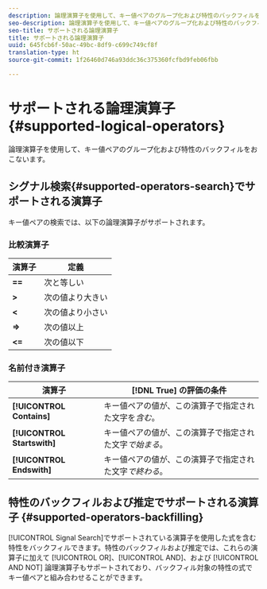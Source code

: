 ```yaml
---
description: 論理演算子を使用して、キー値ペアのグループ化および特性のバックフィルをおこないます。
seo-description: 論理演算子を使用して、キー値ペアのグループ化および特性のバックフィルをおこないます。
seo-title: サポートされる論理演算子
title: サポートされる論理演算子
uuid: 645fcb6f-50ac-49bc-8df9-c699c749cf8f
translation-type: ht
source-git-commit: 1f26460d746a93ddc36c375360fcfbd9feb06fbb

---
```



# サポートされる論理演算子 {#supported-logical-operators}

論理演算子を使用して、キー値ペアのグループ化および特性のバックフィルをおこないます。

## シグナル検索{#supported-operators-search}でサポートされる演算子 

キー値ペアの検索では、以下の論理演算子がサポートされます。

### 比較演算子

| 演算子 | 定義 |
|---|---|
| **==** | 次と等しい |
| **&gt;** | 次の値より大きい |
| **&lt;** | 次の値より小さい |
| **=&gt;** | 次の値以上 |
| **&lt;=** | 次の値以下 |

### 名前付き演算子

| 演算子 | [!DNL True] の評価の条件 |
|---|---|
| **[!UICONTROL Contains]** | キー値ペアの値が、この演算子で指定された文字を&#x200B;*含む*。 |
| **[!UICONTROL Startswith]** | キー値ペアの値が、この演算子で指定された文字&#x200B;*で始まる*。 |
| **[!UICONTROL Endswith]** | キー値ペアの値が、この演算子で指定された文字&#x200B;*で終わる*。 |

## 特性のバックフィルおよび推定でサポートされる演算子 {#supported-operators-backfilling}

[!UICONTROL Signal Search]でサポートされている演算子を使用した式を含む特性をバックフィルできます。特性のバックフィルおよび推定では、これらの演算子に加えて [!UICONTROL OR]、[!UICONTROL AND]、および [!UICONTROL AND NOT] 論理演算子もサポートされており、バックフィル対象の特性の式でキー値ペアと組み合わせることができます。